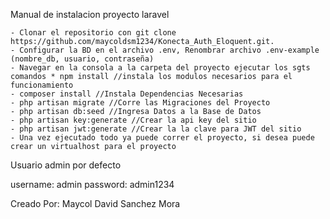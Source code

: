 Manual de instalacion proyecto laravel

    - Clonar el repositorio con git clone https://github.com/maycoldsm1234/Konecta_Auth_Eloquent.git.
    - Configurar la BD en el archivo .env, Renombrar archivo .env-example (nombre_db, usuario, contraseña)
    - Navegar en la consola a la carpeta del proyecto ejecutar los sgts comandos * npm install //instala los modulos necesarios para el funcionamiento 
    - composer install //Instala Dependencias Necesarias 
    - php artisan migrate //Corre las Migraciones del Proyecto 
    - php artisan db:seed //Ingresa Datos a la Base de Datos 
    - php artisan key:generate //Crear la api key del sitio
    - php artisan jwt:generate //Crear la la clave para JWT del sitio
    - Una vez ejecutado todo ya puede correr el proyecto, si desea puede crear un virtualhost para el proyecto

Usuario admin por defecto

username: admin password: admin1234

Creado Por: Maycol David Sanchez Mora